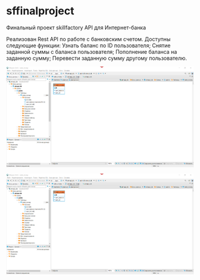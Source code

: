 # sffinalproject
Финальный проект skillfactory
API для Интернет-банка

Реализован Rest API по работе с банковским счетом.
Доступны следующие функции:
    Узнать баланс по ID пользователя;
    Снятие заданной суммы с баланса пользователя;
    Пополнение баланса на заданную сумму;
    Перевести заданную сумму другому пользователю.

![alt text](https://github.com/victor-b81/sffinalproject/blob/master/src/screenshotdb/Screenshot_3.png?raw=true)

<img src="https://github.com/victor-b81/sffinalproject/blob/master/src/screenshotdb/Screenshot_3.png">
